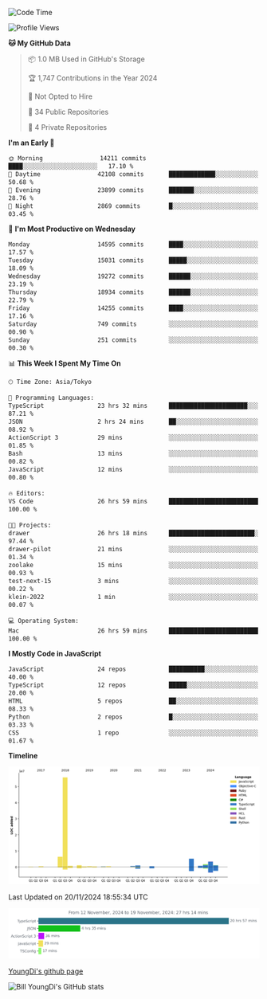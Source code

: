 <!--START_SECTION:waka-->
![Code Time](http://img.shields.io/badge/Code%20Time-1%2C033%20hrs%2023%20mins-blue)

![Profile Views](http://img.shields.io/badge/Profile%20Views-0-blue)

**🐱 My GitHub Data** 

> 📦 1.0 MB Used in GitHub's Storage 
 > 
> 🏆 1,747 Contributions in the Year 2024
 > 
> 🚫 Not Opted to Hire
 > 
> 📜 34 Public Repositories 
 > 
> 🔑 4 Private Repositories 
 > 
**I'm an Early 🐤** 

```text
🌞 Morning                14211 commits       ████░░░░░░░░░░░░░░░░░░░░░   17.10 % 
🌆 Daytime                42108 commits       █████████████░░░░░░░░░░░░   50.68 % 
🌃 Evening                23899 commits       ███████░░░░░░░░░░░░░░░░░░   28.76 % 
🌙 Night                  2869 commits        █░░░░░░░░░░░░░░░░░░░░░░░░   03.45 % 
```
📅 **I'm Most Productive on Wednesday** 

```text
Monday                   14595 commits       ████░░░░░░░░░░░░░░░░░░░░░   17.57 % 
Tuesday                  15031 commits       █████░░░░░░░░░░░░░░░░░░░░   18.09 % 
Wednesday                19272 commits       ██████░░░░░░░░░░░░░░░░░░░   23.19 % 
Thursday                 18934 commits       ██████░░░░░░░░░░░░░░░░░░░   22.79 % 
Friday                   14255 commits       ████░░░░░░░░░░░░░░░░░░░░░   17.16 % 
Saturday                 749 commits         ░░░░░░░░░░░░░░░░░░░░░░░░░   00.90 % 
Sunday                   251 commits         ░░░░░░░░░░░░░░░░░░░░░░░░░   00.30 % 
```


📊 **This Week I Spent My Time On** 

```text
🕑︎ Time Zone: Asia/Tokyo

💬 Programming Languages: 
TypeScript               23 hrs 32 mins      ██████████████████████░░░   87.21 % 
JSON                     2 hrs 24 mins       ██░░░░░░░░░░░░░░░░░░░░░░░   08.92 % 
ActionScript 3           29 mins             ░░░░░░░░░░░░░░░░░░░░░░░░░   01.85 % 
Bash                     13 mins             ░░░░░░░░░░░░░░░░░░░░░░░░░   00.82 % 
JavaScript               12 mins             ░░░░░░░░░░░░░░░░░░░░░░░░░   00.80 % 

🔥 Editors: 
VS Code                  26 hrs 59 mins      █████████████████████████   100.00 % 

🐱‍💻 Projects: 
drawer                   26 hrs 18 mins      ████████████████████████░   97.44 % 
drawer-pilot             21 mins             ░░░░░░░░░░░░░░░░░░░░░░░░░   01.34 % 
zoolake                  15 mins             ░░░░░░░░░░░░░░░░░░░░░░░░░   00.93 % 
test-next-15             3 mins              ░░░░░░░░░░░░░░░░░░░░░░░░░   00.22 % 
klein-2022               1 min               ░░░░░░░░░░░░░░░░░░░░░░░░░   00.07 % 

💻 Operating System: 
Mac                      26 hrs 59 mins      █████████████████████████   100.00 % 
```

**I Mostly Code in JavaScript** 

```text
JavaScript               24 repos            ██████████░░░░░░░░░░░░░░░   40.00 % 
TypeScript               12 repos            █████░░░░░░░░░░░░░░░░░░░░   20.00 % 
HTML                     5 repos             ██░░░░░░░░░░░░░░░░░░░░░░░   08.33 % 
Python                   2 repos             █░░░░░░░░░░░░░░░░░░░░░░░░   03.33 % 
CSS                      1 repo              ░░░░░░░░░░░░░░░░░░░░░░░░░   01.67 % 
```



**Timeline**

![Lines of Code chart](https://raw.githubusercontent.com/Youngdi/Youngdi/master/assets/bar_graph.png)


 Last Updated on 20/11/2024 18:55:34 UTC
<!--END_SECTION:waka-->

![wakatime](./images/stat.svg)

[YoungDi's github page](https://youngdi.github.io)

![Bill YoungDi's GitHub stats](https://github-readme-stats.vercel.app/api?username=youngdi&count_private=true&show_icons=true)

